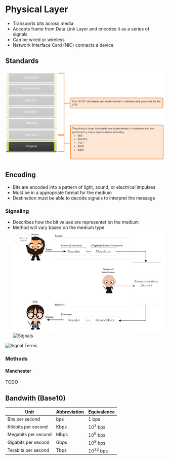 # Physical Layer
- Transports bits across media
- Accepts frame from Data Link Layer and encodes it as a series of signals
- Can be wired or wireless
- Network Interface Card (NIC) connects a device

## Standards

![Physical Layer Standards](physical_layer_standards.PNG)

## Encoding
- Bits are encoded into a pattern of light, sound, or electrical impulses
- Must be in a appropriate format for the medium
- Destination must be able to decode signals to interpret the message

### Signaling
- Describes how the bit values are representet on the medium
- Method will vary based on the medium type
![Signal Processing](signal_processing.PNG)
![Signals](https://slideplayer.com/slide/17897684/108/images/9/Purpose+of+the+Physical+Layer+Physical+Layer+Media.jpg)

![Signal Terms](https://slideplayer.com/slide/13937000/85/images/3/Effects+on+Signal+Attenuation%3A+Distortion%3A+Noise%3A+Error%3A.jpg)

### Methods

#### Manchester

TODO

## Bandwith (Base10)
Unit | Abbreviation | Equivalence
-----|--------------|------------
Bits per second | bps | $1$ bps
Kilobits per second | Kbps | $10^3$ bps
Megabits per second | Mbps | $10^6$ bps
Gigabits per second | Gbps | $10^9$ bps
Terabits per second | Tbps | $10^{12}$ bps
